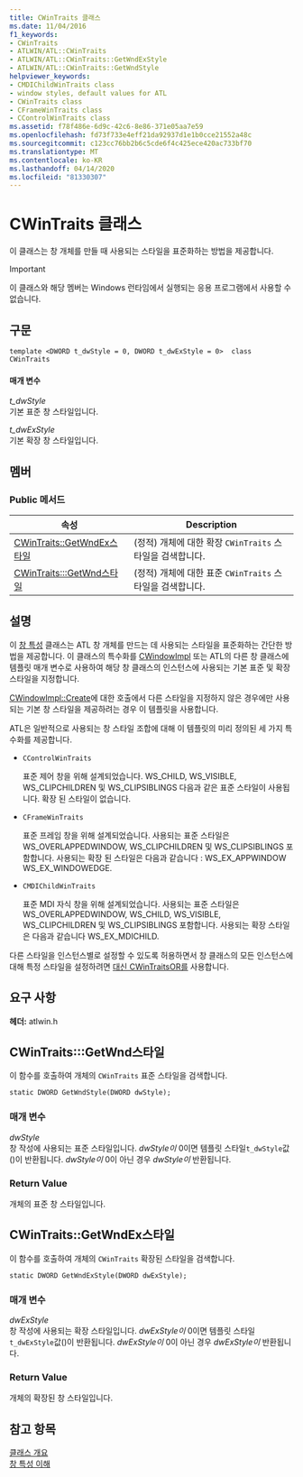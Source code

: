 ```yaml
---
title: CWinTraits 클래스
ms.date: 11/04/2016
f1_keywords:
- CWinTraits
- ATLWIN/ATL::CWinTraits
- ATLWIN/ATL::CWinTraits::GetWndExStyle
- ATLWIN/ATL::CWinTraits::GetWndStyle
helpviewer_keywords:
- CMDIChildWinTraits class
- window styles, default values for ATL
- CWinTraits class
- CFrameWinTraits class
- CControlWinTraits class
ms.assetid: f78f486e-6d9c-42c6-8e86-371e05aa7e59
ms.openlocfilehash: fd73f733e4eff21da92937d1e1b0cce21552a48c
ms.sourcegitcommit: c123cc76bb2b6c5cde6f4c425ece420ac733bf70
ms.translationtype: MT
ms.contentlocale: ko-KR
ms.lasthandoff: 04/14/2020
ms.locfileid: "81330307"
---
```

# <a name="cwintraits-class"></a>CWinTraits 클래스

이 클래스는 창 개체를 만들 때 사용되는 스타일을 표준화하는 방법을 제공합니다.

> [!IMPORTANT]
> 이 클래스와 해당 멤버는 Windows 런타임에서 실행되는 응용 프로그램에서 사용할 수 없습니다.

## <a name="syntax"></a>구문

```
template <DWORD t_dwStyle = 0, DWORD t_dwExStyle = 0>  class CWinTraits
```

#### <a name="parameters"></a>매개 변수

*t_dwStyle*<br/>
기본 표준 창 스타일입니다.

*t_dwExStyle*<br/>
기본 확장 창 스타일입니다.

## <a name="members"></a>멤버

### <a name="public-methods"></a>Public 메서드

|속성|Description|
|----------|-----------------|
|[CWinTraits::GetWndEx스타일](#getwndexstyle)|(정적) 개체에 대한 확장 `CWinTraits` 스타일을 검색합니다.|
|[CWinTraits:::GetWnd스타일](#getwndstyle)|(정적) 개체에 대한 표준 `CWinTraits` 스타일을 검색합니다.|

## <a name="remarks"></a>설명

이 [창 특성](../../atl/understanding-window-traits.md) 클래스는 ATL 창 개체를 만드는 데 사용되는 스타일을 표준화하는 간단한 방법을 제공합니다. 이 클래스의 특수화를 [CWindowImpl](../../atl/reference/cwindowimpl-class.md) 또는 ATL의 다른 창 클래스에 템플릿 매개 변수로 사용하여 해당 창 클래스의 인스턴스에 사용되는 기본 표준 및 확장 스타일을 지정합니다.

[CWindowImpl::Create](../../atl/reference/cwindowimpl-class.md#create)에 대한 호출에서 다른 스타일을 지정하지 않은 경우에만 사용되는 기본 창 스타일을 제공하려는 경우 이 템플릿을 사용합니다.

ATL은 일반적으로 사용되는 창 스타일 조합에 대해 이 템플릿의 미리 정의된 세 가지 특수화를 제공합니다.

- `CControlWinTraits`

   표준 제어 창을 위해 설계되었습니다. WS_CHILD, WS_VISIBLE, WS_CLIPCHILDREN 및 WS_CLIPSIBLINGS 다음과 같은 표준 스타일이 사용됩니다. 확장 된 스타일이 없습니다.

- `CFrameWinTraits`

   표준 프레임 창을 위해 설계되었습니다. 사용되는 표준 스타일은 WS_OVERLAPPEDWINDOW, WS_CLIPCHILDREN 및 WS_CLIPSIBLINGS 포함합니다. 사용되는 확장 된 스타일은 다음과 같습니다 : WS_EX_APPWINDOW WS_EX_WINDOWEDGE.

- `CMDIChildWinTraits`

   표준 MDI 자식 창을 위해 설계되었습니다. 사용되는 표준 스타일은 WS_OVERLAPPEDWINDOW, WS_CHILD, WS_VISIBLE, WS_CLIPCHILDREN 및 WS_CLIPSIBLINGS 포함합니다. 사용되는 확장 스타일은 다음과 같습니다 WS_EX_MDICHILD.

다른 스타일을 인스턴스별로 설정할 수 있도록 허용하면서 창 클래스의 모든 인스턴스에 대해 특정 스타일을 설정하려면 [대신 CWinTraitsOR를](../../atl/reference/cwintraitsor-class.md) 사용합니다.

## <a name="requirements"></a>요구 사항

**헤더:** atlwin.h

## <a name="cwintraitsgetwndstyle"></a><a name="getwndstyle"></a>CWinTraits:::GetWnd스타일

이 함수를 호출하여 개체의 `CWinTraits` 표준 스타일을 검색합니다.

```
static DWORD GetWndStyle(DWORD dwStyle);
```

### <a name="parameters"></a>매개 변수

*dwStyle*<br/>
창 작성에 사용되는 표준 스타일입니다. *dwStyle이* 0이면 템플릿 스타일`t_dwStyle`값()이 반환됩니다. *dwStyle이* 0이 아닌 경우 *dwStyle이* 반환됩니다.

### <a name="return-value"></a>Return Value

개체의 표준 창 스타일입니다.

## <a name="cwintraitsgetwndexstyle"></a><a name="getwndexstyle"></a>CWinTraits::GetWndEx스타일

이 함수를 호출하여 개체의 `CWinTraits` 확장된 스타일을 검색합니다.

```
static DWORD GetWndExStyle(DWORD dwExStyle);
```

### <a name="parameters"></a>매개 변수

*dwExStyle*<br/>
창 작성에 사용되는 확장 스타일입니다. *dwExStyle이* 0이면 템플릿 스타일`t_dwExStyle`값()이 반환됩니다. *dwExStyle이* 0이 아닌 경우 *dwExStyle이* 반환됩니다.

### <a name="return-value"></a>Return Value

개체의 확장된 창 스타일입니다.

## <a name="see-also"></a>참고 항목

[클래스 개요](../../atl/atl-class-overview.md)<br/>
[창 특성 이해](../../atl/understanding-window-traits.md)
